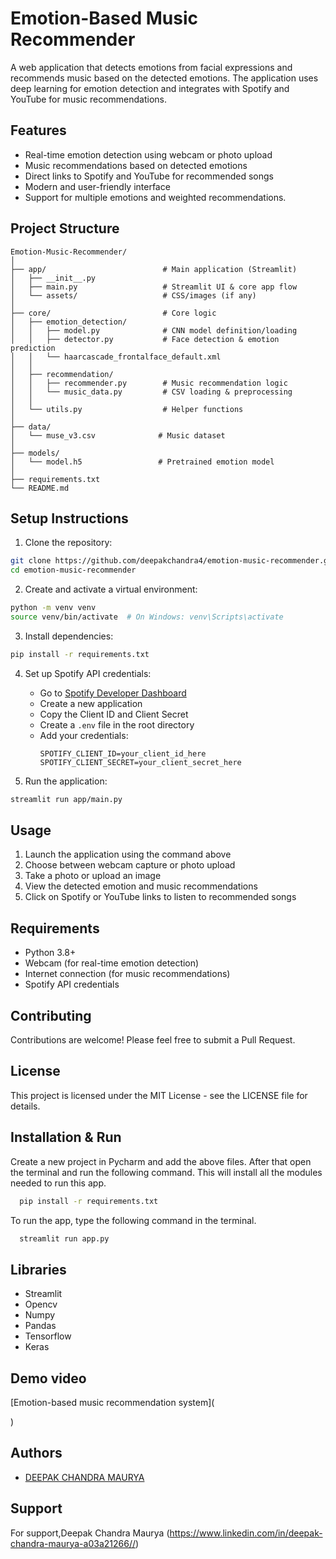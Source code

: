 # Emotion-Based Music Recommender

A web application that detects emotions from facial expressions and recommends music based on the detected emotions. The application uses deep learning for emotion detection and integrates with Spotify and YouTube for music recommendations.

## Features

- Real-time emotion detection using webcam or photo upload
- Music recommendations based on detected emotions
- Direct links to Spotify and YouTube for recommended songs
- Modern and user-friendly interface
- Support for multiple emotions and weighted recommendations.

## Project Structure

```
Emotion-Music-Recommender/
│
├── app/                          # Main application (Streamlit)
│   ├── __init__.py
│   ├── main.py                   # Streamlit UI & core app flow
│   └── assets/                   # CSS/images (if any)
│
├── core/                         # Core logic
│   ├── emotion_detection/        
│   │   ├── model.py              # CNN model definition/loading
│   │   ├── detector.py           # Face detection & emotion prediction
│   │   └── haarcascade_frontalface_default.xml
│   │
│   ├── recommendation/
│   │   ├── recommender.py        # Music recommendation logic
│   │   └── music_data.py         # CSV loading & preprocessing
│   │
│   └── utils.py                  # Helper functions
│
├── data/
│   └── muse_v3.csv              # Music dataset
│
├── models/
│   └── model.h5                 # Pretrained emotion model
│
├── requirements.txt
└── README.md
```

## Setup Instructions

1. Clone the repository:
```bash
git clone https://github.com/deepakchandra4/emotion-music-recommender.git
cd emotion-music-recommender
```

2. Create and activate a virtual environment:
```bash
python -m venv venv
source venv/bin/activate  # On Windows: venv\Scripts\activate
```

3. Install dependencies:
```bash
pip install -r requirements.txt
```

4. Set up Spotify API credentials:
   - Go to [Spotify Developer Dashboard](https://developer.spotify.com/dashboard)
   - Create a new application
   - Copy the Client ID and Client Secret
   - Create a `.env` file in the root directory
   - Add your credentials:
     ```
     SPOTIFY_CLIENT_ID=your_client_id_here
     SPOTIFY_CLIENT_SECRET=your_client_secret_here
     ```

5. Run the application:
```bash
streamlit run app/main.py
```

## Usage

1. Launch the application using the command above
2. Choose between webcam capture or photo upload
3. Take a photo or upload an image
4. View the detected emotion and music recommendations
5. Click on Spotify or YouTube links to listen to recommended songs

## Requirements

- Python 3.8+
- Webcam (for real-time emotion detection)
- Internet connection (for music recommendations)
- Spotify API credentials

## Contributing

Contributions are welcome! Please feel free to submit a Pull Request.

## License

This project is licensed under the MIT License - see the LICENSE file for details.


## Installation & Run

Create a new project in Pycharm and add the above files. After that open the terminal and run the following command. This will install all the modules needed to run this app. 

```bash
  pip install -r requirements.txt
```

To run the app, type the following command in the terminal. 
```bash
  streamlit run app.py
```

## Libraries

- Streamlit
- Opencv
- Numpy
- Pandas
- Tensorflow
- Keras





## Demo video

 [Emotion-based music recommendation system](



)
 

## Authors

- [DEEPAK CHANDRA MAURYA](https://github.com/deepakchandra4)



## Support

For support,Deepak Chandra Maurya (https://www.linkedin.com/in/deepak-chandra-maurya-a03a21266//)

